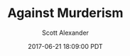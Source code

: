 ---
layout: podcast
title: "Against Murderism"
author: Scott Alexander
description: https://slatestarcodex.com/2017/06/21/against-murderism/
date: 2017-06-21 18:09:00 PDT
length: 8332229
duration: 2083
guid: against-murderism
---
